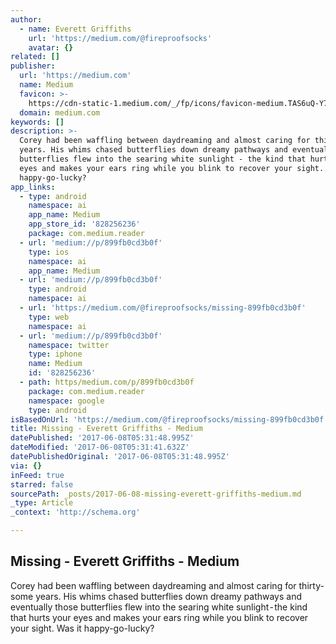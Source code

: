 ```yaml
---
author:
  - name: Everett Griffiths
    url: 'https://medium.com/@fireproofsocks'
    avatar: {}
related: []
publisher:
  url: 'https://medium.com'
  name: Medium
  favicon: >-
    https://cdn-static-1.medium.com/_/fp/icons/favicon-medium.TAS6uQ-Y7kcKgi0xjcYHXw.ico
  domain: medium.com
keywords: []
description: >-
  Corey had been waffling between daydreaming and almost caring for thirty-some
  years. His whims chased butterflies down dreamy pathways and eventually those
  butterflies flew into the searing white sunlight - the kind that hurts your
  eyes and makes your ears ring while you blink to recover your sight. Was it
  happy-go-lucky?
app_links:
  - type: android
    namespace: ai
    app_name: Medium
    app_store_id: '828256236'
    package: com.medium.reader
  - url: 'medium://p/899fb0cd3b0f'
    type: ios
    namespace: ai
    app_name: Medium
  - url: 'medium://p/899fb0cd3b0f'
    type: android
    namespace: ai
  - url: 'https://medium.com/@fireproofsocks/missing-899fb0cd3b0f'
    type: web
    namespace: ai
  - url: 'medium://p/899fb0cd3b0f'
    namespace: twitter
    type: iphone
    name: Medium
    id: '828256236'
  - path: https/medium.com/p/899fb0cd3b0f
    package: com.medium.reader
    namespace: google
    type: android
isBasedOnUrl: 'https://medium.com/@fireproofsocks/missing-899fb0cd3b0f'
title: Missing - Everett Griffiths - Medium
datePublished: '2017-06-08T05:31:48.995Z'
dateModified: '2017-06-08T05:31:41.632Z'
datePublishedOriginal: '2017-06-08T05:31:48.995Z'
via: {}
inFeed: true
starred: false
sourcePath: _posts/2017-06-08-missing-everett-griffiths-medium.md
_type: Article
_context: 'http://schema.org'

---
```

<article style=""><h1>Missing - Everett Griffiths - Medium</h1><p>Corey had been waffling between daydreaming and almost caring for thirty-some years. His whims chased butterflies down dreamy pathways and eventually those butterflies flew into the searing white sunlight - the kind that hurts your eyes and makes your ears ring while you blink to recover your sight. Was it happy-go-lucky?</p></article>